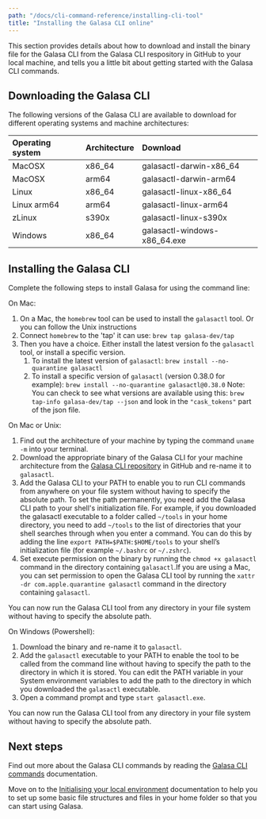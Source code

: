 ```yaml
---
path: "/docs/cli-command-reference/installing-cli-tool"
title: "Installing the Galasa CLI online"
---
```



This section provides details about how to download and install the binary file for the Galasa CLI from the Galasa CLI respository in GitHub to your local machine, and tells you a little bit about getting started with the Galasa CLI commands. 


## Downloading the Galasa CLI

The following versions of the Galasa CLI are available to download for different operating systems and machine architectures:

| Operating system  |  Architecture  | Download  |
| :---- | :---- | :-------- | 
| MacOSX | x86_64 | galasactl-darwin-x86_64 |
| MacOSX | arm64 | galasactl-darwin-arm64 |
| Linux | x86_64 | galasactl-linux-x86_64 | 
| Linux arm64 | arm64 | galasactl-linux-arm64 | 
| zLinux  | s390x| galasactl-linux-s390x | 
| Windows | x86_64| galasactl-windows-x86_64.exe | 


## Installing the Galasa CLI

Complete the following steps to install Galasa for using the command line:

On Mac:

1. On a Mac, the `homebrew` tool can be used to install the `galasactl` tool. Or you can follow the Unix instructions
2. Connect `homebrew` to the 'tap' it can use: `brew tap galasa-dev/tap`
3. Then you have a choice. Either install the latest version fo the `galasactl` tool, or install a specific version.
    1. To install the latest version of `galasactl`: 
    `brew install --no-quarantine galasactl`
    2. To install a specific version of `galasactl` (version 0.38.0 for example): 
    `brew install --no-quarantine galasactl@0.38.0`
    Note: You can check to see what versions are available using this:
    `brew tap-info galasa-dev/tap --json` and look in the `"cask_tokens"` part of the json file.

On Mac or Unix:

1. Find out the architecture of your machine by typing the command `uname -m` into your terminal.
2. Download the appropriate binary of the Galasa CLI for your machine architecture from the <a href="https://github.com/galasa-dev/cli/releases" target="_blank"> Galasa CLI repository</a> in GitHub and re-name it to `galasactl`.
3. Add the Galasa CLI to your PATH to enable you to run CLI commands from anywhere on your file system without having to specify the absolute path. To set the path permanently, you need add the Galasa CLI path to your shell's initialization file. For example, if you downloaded the galasactl executable to a folder called `~/tools` in your home directory, you need to add `~/tools` to the list of directories that your shell searches through when you enter a command. You can do this by adding the line ```export PATH=$PATH:$HOME/tools``` to your shell’s initialization file (for example `~/.bashrc` or `~/.zshrc`). 
4. Set execute permission on the binary by running the `chmod +x galasactl` command in the directory containing `galasactl`.If you are using a Mac, you can set permission to open the Galasa CLI tool by running the `xattr -dr com.apple.quarantine galasactl` command in the directory containing `galasactl`. 

You can now run the Galasa CLI tool from any directory in your file system without having to specify the absolute path.


On Windows (Powershell):

1. Download the binary and re-name it to `galasactl`.
2. Add the `galasactl` executable to your PATH to enable the tool to be called from the command line without having to specify the path to the directory in which it is stored. You can edit the PATH variable in your System environment variables to add the path to the directory in which you downloaded the `galasactl` executable.
3. Open a command prompt and type `start galasactl.exe`.

You can now run the Galasa CLI tool from any directory in your file system without having to specify the absolute path.



## Next steps


Find out more about the Galasa CLI commands by reading the [Galasa CLI commands](cli-command-reference-about) documentation.

Move on to the [Initialising your local environment](/docs/initialising-home-folder) documentation to help you to set up some basic file structures and files in your home folder so that you can start using Galasa.







